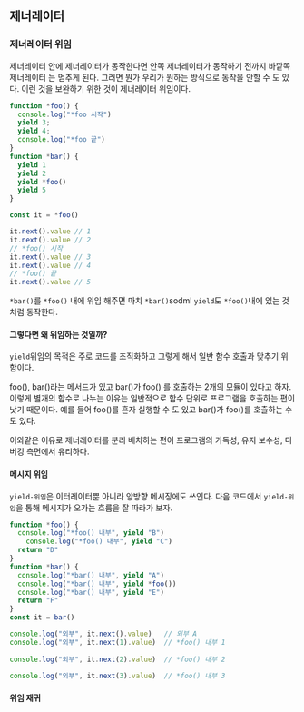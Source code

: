 ## 제너레이터

### 제너레이터 위임

제너레이터 안에 제너레이터가 동작한다면 안쪽 제너레이터가 동작하기 전까지 바깥쪽 제너레이터 는 멈추게 된다. 그러면 뭔가 우리가 원하는 방식으로 동작을 안할 수 도 있다. 이런 것을 보완하기 위한 것이 제너레이터 위임이다.

```js
function *foo() {
  console.log("*foo 시작")
  yield 3;
  yield 4;
  console.log("*foo 끝")
}
function *bar() {
  yield 1
  yield 2
  yield *foo()
  yield 5
}

const it = *foo()

it.next().value // 1
it.next().value // 2
// *foo() 시작
it.next().value // 3
it.next().value // 4
// *foo() 끝
it.next().value // 5
```

`*bar()`를 `*foo()` 내에 위임 해주면 마치 `*bar()`sodml `yield`도 `*foo()`내에 있는 것처럼 동작한다.

#### 그렇다면 왜 위임하는 것일까?

`yield`위임의 목적은 주로 코드를 조직화하고 그렇게 해서 일반 함수 호출과 맞추기 위함이다. 

foo(), bar()라는 메서드가 있고 bar()가 foo() 를 호출하는 2개의 모듈이 있다고 하자. 이렇게 별개의 함수로 나누는 이유는 일반적으로 함수 단위로 프로그램을 호출하는 편이 낫기 때문이다. 예를 들어 foo()를 혼자 실행할 수 도 있고 bar()가 foo()를 호출하는 수도 있다.

이와같은 이유로 제너레이터를 분리 배치하는 편이 프로그램의 가독성, 유지 보수성, 디버깅 측면에서 유리하다. 

#### 메시지 위임

`yield-위임`은 이터레이터뿐 아니라 양방향 메시징에도 쓰인다. 다음 코드에서 `yield-위임`을 통해 메시지가 오가는 흐름을 잘 따라가 보자.

```js
function *foo() {
  console.log("*foo() 내부", yield "B")
 	console.log("*foo() 내부", yield "C")
  return "D"
}
function *bar() {
  console.log("*bar() 내부", yield "A")
  console.log("*bar() 내부", yield *foo())
  console.log("*bar() 내부", yield "E")
  return "F"
}
const it = bar()

console.log("외부", it.next().value)   // 외부 A
console.log("외부", it.next(1).value)  // *foo() 내부 1
																		  // 외부 B
console.log("외부", it.next(2).value)  // *foo() 내부 2
																		  // 외부 C
console.log("외부", it.next(3).value)  // *foo() 내부 3
```

#### 위임 재귀



